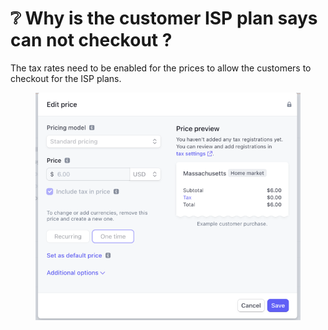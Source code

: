 # ❔ Why is the customer ISP plan says can not checkout ?

The tax rates need to be enabled for the prices to allow the customers to checkout for the ISP plans.

<figure><img src="../.gitbook/assets/screenshot_2023-02-16_at_11.15.57.png" alt=""><figcaption></figcaption></figure>
